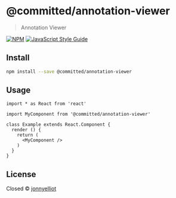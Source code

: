 # @committed/annotation-viewer

> Annotation Viewer

[![NPM](https://img.shields.io/npm/v/@committed/annotation-viewer.svg)](https://www.npmjs.com/package/@committed/annotation-viewer) [![JavaScript Style Guide](https://img.shields.io/badge/code_style-standard-brightgreen.svg)](https://standardjs.com)

## Install

```bash
npm install --save @committed/annotation-viewer
```

## Usage

```tsx
import * as React from 'react'

import MyComponent from '@committed/annotation-viewer'

class Example extends React.Component {
  render () {
    return (
      <MyComponent />
    )
  }
}
```

## License

Closed © [jonnyelliot](https://github.com/jonnyelliot)
